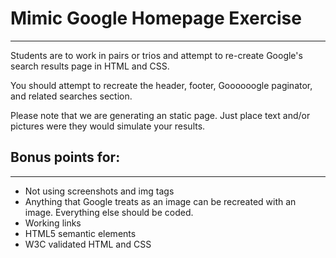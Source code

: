# Mimic Google Homepage Exercise
---
Students are to work in pairs or trios and attempt to re-create Google's search results page in HTML and CSS.

You should attempt to recreate the header, footer, Goooooogle paginator, and related searches section.

Please note that we are generating an static page. Just place text and/or pictures were they would simulate your results.

## Bonus points for:
---
- Not using screenshots and img tags
- Anything that Google treats as an image can be recreated with an image. Everything else should be coded.
- Working links
- HTML5 semantic elements
- W3C validated HTML and CSS
